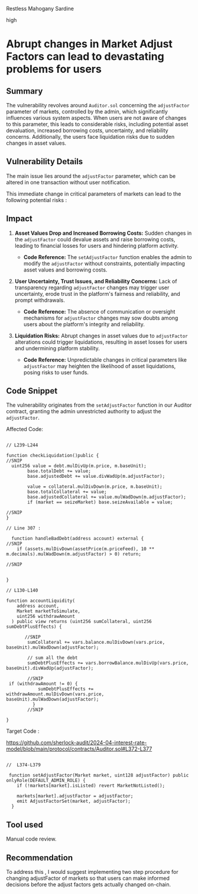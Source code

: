 Restless Mahogany Sardine

high

# Abrupt changes in Market Adjust Factors can lead to devastating problems for users

## Summary
The vulnerability revolves around `Auditor.sol` concerning the `adjustFactor` parameter of markets, controlled by the admin, which significantly influences various system aspects. When users are not aware of changes to this parameter, this leads to considerable risks, including potential asset devaluation, increased borrowing costs, uncertainty, and reliability concerns. Additionally, the users face liquidation risks due to sudden changes in asset values.

## Vulnerability Details
The main issue lies around the `adjustFactor` parameter, which can be altered in one transaction without user notification. 

This immediate change in critical parameters of markets can lead to the following potential risks :

## Impact 

1. **Asset Values Drop and Increased Borrowing Costs:** Sudden changes in the `adjustFactor` could devalue assets and raise borrowing costs, leading to financial losses for users and hindering platform activity.
   - **Code Reference:** The `setAdjustFactor` function enables the admin to modify the `adjustFactor` without constraints, potentially impacting asset values and borrowing costs.

2. **User Uncertainty, Trust Issues, and Reliability Concerns:** Lack of transparency regarding `adjustFactor` changes may trigger user uncertainty, erode trust in the platform's fairness and reliability, and prompt withdrawals.
   - **Code Reference:** The absence of communication or oversight mechanisms for `adjustFactor` changes may sow doubts among users about the platform's integrity and reliability.

3. **Liquidation Risks:** Abrupt changes in asset values due to `adjustFactor` alterations could trigger liquidations, resulting in asset losses for users and undermining platform stability.
   - **Code Reference:** Unpredictable changes in critical parameters like `adjustFactor` may heighten the likelihood of asset liquidations, posing risks to user funds.

## Code Snippet
The vulnerability originates from the `setAdjustFactor` function in our Auditor contract, granting the admin unrestricted authority to adjust the `adjustFactor`.

Affected Code:
```solidity

// L239-L244

function checkLiquidation()public {
//SNIP
  uint256 value = debt.mulDivUp(m.price, m.baseUnit);
        base.totalDebt += value;
        base.adjustedDebt += value.divWadUp(m.adjustFactor);

        value = collateral.mulDivDown(m.price, m.baseUnit);
        base.totalCollateral += value;
        base.adjustedCollateral += value.mulWadDown(m.adjustFactor);
        if (market == seizeMarket) base.seizeAvailable = value;
        
//SNIP
}

// Line 307 : 

  function handleBadDebt(address account) external {
//SNIP
    if (assets.mulDivDown(assetPrice(m.priceFeed), 10 ** m.decimals).mulWadDown(m.adjustFactor) > 0) return;
    
//SNIP


}

// L130-L140

function accountLiquidity(
    address account,
    Market marketToSimulate,
    uint256 withdrawAmount
  ) public view returns (uint256 sumCollateral, uint256 sumDebtPlusEffects) {

       //SNIP
        sumCollateral += vars.balance.mulDivDown(vars.price, baseUnit).mulWadDown(adjustFactor);

        // sum all the debt
        sumDebtPlusEffects += vars.borrowBalance.mulDivUp(vars.price, baseUnit).divWadUp(adjustFactor);

        //SNIP
 if (withdrawAmount != 0) {
            sumDebtPlusEffects += withdrawAmount.mulDivDown(vars.price, baseUnit).mulWadDown(adjustFactor);
          }
        //SNIP

}
```

Target Code : 

https://github.com/sherlock-audit/2024-04-interest-rate-model/blob/main/protocol/contracts/Auditor.sol#L372-L377

```solidity

//  L374-L379

 function setAdjustFactor(Market market, uint128 adjustFactor) public onlyRole(DEFAULT_ADMIN_ROLE) {
    if (!markets[market].isListed) revert MarketNotListed();

    markets[market].adjustFactor = adjustFactor;
    emit AdjustFactorSet(market, adjustFactor);
  }

```
## Tool used
Manual code review.

## Recommendation
To address this , I would suggest implementing two step procedure for changing adjustFactor of markets so that users can make informed decisions before the adjust factors gets actually changed on-chain.

